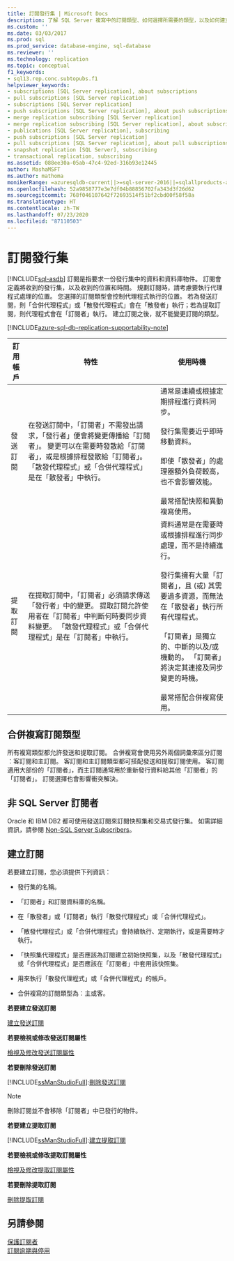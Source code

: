 ```yaml
---
title: 訂閱發行集 | Microsoft Docs
description: 了解 SQL Server 複寫中的訂閱類型、如何選擇所需要的類型，以及如何建立訂閱。
ms.custom: ''
ms.date: 03/03/2017
ms.prod: sql
ms.prod_service: database-engine, sql-database
ms.reviewer: ''
ms.technology: replication
ms.topic: conceptual
f1_keywords:
- sql13.rep.conc.subtopubs.f1
helpviewer_keywords:
- subscriptions [SQL Server replication], about subscriptions
- pull subscriptions [SQL Server replication]
- subscriptions [SQL Server replication]
- push subscriptions [SQL Server replication], about push subscriptions
- merge replication subscribing [SQL Server replication]
- merge replication subscribing [SQL Server replication], about subscribing
- publications [SQL Server replication], subscribing
- push subscriptions [SQL Server replication]
- pull subscriptions [SQL Server replication], about pull subscriptions
- snapshot replication [SQL Server], subscribing
- transactional replication, subscribing
ms.assetid: 088ee30a-05ab-47c4-92ed-316b93e12445
author: MashaMSFT
ms.author: mathoma
monikerRange: =azuresqldb-current||>=sql-server-2016||=sqlallproducts-allversions
ms.openlocfilehash: 52a9858777e3e7df04b88856702fa343d3f26d62
ms.sourcegitcommit: 768f046107642f72693514f51bf2cbd00f58f58a
ms.translationtype: HT
ms.contentlocale: zh-TW
ms.lasthandoff: 07/23/2020
ms.locfileid: "87110503"
---
```

# <a name="subscribe-to-publications"></a>訂閱發行集
[!INCLUDE[sql-asdb](../../includes/applies-to-version/sql-asdb.md)]
  訂閱是指要求一份發行集中的資料和資料庫物件。 訂閱會定義將收到的發行集，以及收到的位置和時間。 規劃訂閱時，請考慮要執行代理程式處理的位置。 您選擇的訂閱類型會控制代理程式執行的位置。 若為發送訂閱，則「合併代理程式」或「散發代理程式」會在「散發者」執行；若為提取訂閱，則代理程式會在「訂閱者」執行。 建立訂閱之後，就不能變更訂閱的類型。  

[!INCLUDE[azure-sql-db-replication-supportability-note](../../includes/azure-sql-db-replication-supportability-note.md)]
  
|訂用帳戶|特性|使用時機|  
|------------------|---------------------|--------------|  
|發送訂閱|在發送訂閱中，「訂閱者」不需發出請求，「發行者」便會將變更傳播給「訂閱者」。 變更可以在需要時發散給「訂閱者」，或是根據排程發散給「訂閱者」。 「散發代理程式」或「合併代理程式」是在「散發者」中執行。|通常是連續或根據定期排程進行資料同步。<br /><br /> 發行集需要近乎即時移動資料。<br /><br /> 即使「散發者」的處理器額外負荷較高，也不會影響效能。<br /><br /> 最常搭配快照和異動複寫使用。|  
|提取訂閱|在提取訂閱中，「訂閱者」必須請求傳送「發行者」中的變更。 提取訂閱允許使用者在「訂閱者」中判斷何時要同步資料變更。 「散發代理程式」或「合併代理程式」是在「訂閱者」中執行。|資料通常是在需要時或根據排程進行同步處理，而不是持續進行。<br /><br /> 發行集擁有大量「訂閱者」，且 (或) 其需要過多資源，而無法在「散發者」執行所有代理程式。<br /><br /> 「訂閱者」是獨立的、中斷的以及/或機動的。 「訂閱者」將決定其連接及同步變更的時機。<br /><br /> 最常搭配合併複寫使用。|  
  
## <a name="merge-replication-subscription-types"></a>合併複寫訂閱類型  
 所有複寫類型都允許發送和提取訂閱。 合併複寫會使用另外兩個詞彙來區分訂閱︰客訂閱和主訂閱。 客訂閱和主訂閱類型都可搭配發送和提取訂閱使用。 客訂閱適用大部份的「訂閱者」，而主訂閱通常用於重新發行資料給其他「訂閱者」的「訂閱者」。 訂閱選擇也會影響衝突解決。  
  
## <a name="non-sql-server-subscribers"></a>非 SQL Server 訂閱者  
 Oracle 和 IBM DB2 都可使用發送訂閱來訂閱快照集和交易式發行集。 如需詳細資訊，請參閱 [Non-SQL Server Subscribers](../../relational-databases/replication/non-sql/non-sql-server-subscribers.md)。  
  
## <a name="creating-subscriptions"></a>建立訂閱  
 若要建立訂閱，您必須提供下列資訊︰  
  
-   發行集的名稱。  
  
-   「訂閱者」和訂閱資料庫的名稱。  
  
-   在「散發者」或「訂閱者」執行「散發代理程式」或「合併代理程式」。  
  
-   「散發代理程式」或「合併代理程式」會持續執行、定期執行，或是需要時才執行。  
  
-   「快照集代理程式」是否應該為訂閱建立初始快照集，以及「散發代理程式」或「合併代理程式」是否應該在「訂閱者」中套用該快照集。  
  
-   用來執行「散發代理程式」或「合併代理程式」的帳戶。  
  
-   合併複寫的訂閱類型為︰主或客。  
  
 **若要建立發送訂閱**  
  
 [建立發送訂閱](../../relational-databases/replication/create-a-push-subscription.md)  
  
 **若要檢視或修改發送訂閱屬性**  
  
 [檢視及修改發送訂閱屬性](../../relational-databases/replication/view-and-modify-push-subscription-properties.md)  
  
 **若要刪除發送訂閱**  
  
 [!INCLUDE[ssManStudioFull](../../includes/ssmanstudiofull-md.md)]:[刪除發送訂閱](../../relational-databases/replication/delete-a-push-subscription.md)  
  
> [!NOTE]  
>  刪除訂閱並不會移除「訂閱者」中已發行的物件。  
  
 **若要建立提取訂閱**  
  
 [!INCLUDE[ssManStudioFull](../../includes/ssmanstudiofull-md.md)]:[建立提取訂閱](../../relational-databases/replication/create-a-pull-subscription.md)  
  
 **若要檢視或修改提取訂閱屬性**  
  
 [檢視及修改提取訂閱屬性](../../relational-databases/replication/view-and-modify-pull-subscription-properties.md)  
  
 **若要刪除提取訂閱**  
  
 [刪除提取訂閱](../../relational-databases/replication/delete-a-pull-subscription.md)  
  
## <a name="see-also"></a>另請參閱  
 [保護訂閱者](../../relational-databases/replication/security/secure-the-subscriber.md)   
 [訂閱逾期與停用](../../relational-databases/replication/subscription-expiration-and-deactivation.md)  
  
  
